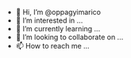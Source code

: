 - 👋 Hi, I’m @oppagyimarico
- 👀 I’m interested in ...
- 🌱 I’m currently learning ...
- 💞️ I’m looking to collaborate on ...
- 📫 How to reach me ...

<!---
oppagyimarico/oppagyimarico is a ✨ special ✨ repository because its `README.md` (this file) appears on your GitHub profile.
You can click the Preview link to take a look at your changes.
--->
